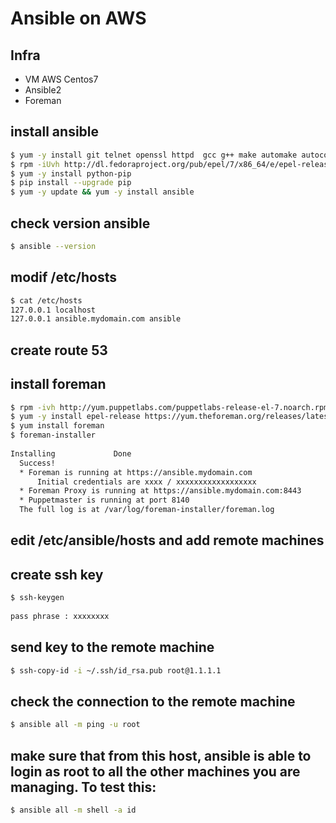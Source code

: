 # Ansible on AWS

## Infra

- VM AWS Centos7
- Ansible2
- Foreman

## install ansible

```bash
$ yum -y install git telnet openssl httpd  gcc g++ make automake autoconf curl-devel openssl-devel zlib-devel httpd-devel apr-devel apr-util-devel sqlite-devel rubygems
$ rpm -iUvh http://dl.fedoraproject.org/pub/epel/7/x86_64/e/epel-release-7-8.noarch.rpm
$ yum -y install python-pip
$ pip install --upgrade pip
$ yum -y update && yum -y install ansible
```

## check version ansible

```bash    
$ ansible --version
```

## modif /etc/hosts 

```bash
$ cat /etc/hosts
127.0.0.1 localhost
127.0.0.1 ansible.mydomain.com ansible
```
##  create route 53

## install foreman

```bash
$ rpm -ivh http://yum.puppetlabs.com/puppetlabs-release-el-7.noarch.rpm
$ yum -y install epel-release https://yum.theforeman.org/releases/latest/el7/x86_64/foreman-release.rpm
$ yum install foreman
$ foreman-installer
    
Installing             Done                                               [100%] [..........................................................................................................]
  Success!
  * Foreman is running at https://ansible.mydomain.com
      Initial credentials are xxxx / xxxxxxxxxxxxxxxxxx
  * Foreman Proxy is running at https://ansible.mydomain.com:8443
  * Puppetmaster is running at port 8140
  The full log is at /var/log/foreman-installer/foreman.log
```

## edit /etc/ansible/hosts and add remote machines

## create ssh key

```bash
$ ssh-keygen
    
pass phrase : xxxxxxxx
```
## send key to the remote machine

```bash
$ ssh-copy-id -i ~/.ssh/id_rsa.pub root@1.1.1.1
```

## check the connection to the remote machine

```bash
$ ansible all -m ping -u root
```
 

## make sure that from this host, ansible is able to login as root to all the other machines you are managing. To test this: 
```bash
$ ansible all -m shell -a id
```

